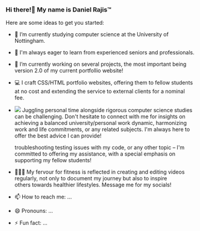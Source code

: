 ### Hi there!👋 My name is Daniel Rajis™️




Here are some ideas to get you started:
- 🌱 I’m currently studying computer science at the University of Nottingham.
- 🧠 I'm always eager to learn from experienced seniors and professionals.

- 🔭 I’m currently working on several projects, the most important being version 2.0 of my current portfollio website!

- 💻 I craft CSS/HTML portfolio websites, offering them to fellow students at no cost and extending the service to external clients for a 
     nominal fee. 

     
- ![](https://github.com/danielrajis03/bartgottastudygif.gif)
Juggling personal time alongside rigorous computer science studies can be challenging. Don't hesitate to connect with me for insights 
     on achieving a balanced university/personal work dynamic, harmonizing work and life commitments, or any related subjects. I'm always 
     here to offer the best advice I can provide!  
     
     
     
     troubleshooting testing issues with my code, or any other topic – I'm committed to offering my assistance, with a special emphasis on 
     supporting my fellow students!

- 🏋🏾‍♂️ My fervour for fitness is reflected in creating and editing videos regularly, not only to document my journey but also to inspire     
     others towards healthier lifestyles. Message me for my socials!

- 📫 How to reach me: ...
- 😄 Pronouns: ...
- ⚡ Fun fact: ...

